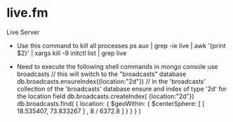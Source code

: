 # live.fm
Live Server

- Use this command to kill all processes ps aux | grep -ie live | awk '{print $2}' | xargs kill -9 
initctl list | grep live

- Need to execute the following shell commands in mongo console
use broadcasts // this will switch to the "broadcasts" database
db.broadcasts.ensureIndex({location:"2d"}) // in the 'broadcasts' collection of the 'broadcasts' database ensure and index of type '2d' for the location field
db.broadcasts.createIndex( {location:"2d"})
db.broadcasts.find( { location: { $geoWithin: { $centerSphere: [ [ 18.535407, 73.833267 ] , 8 / 6372.8 ] } } } )
